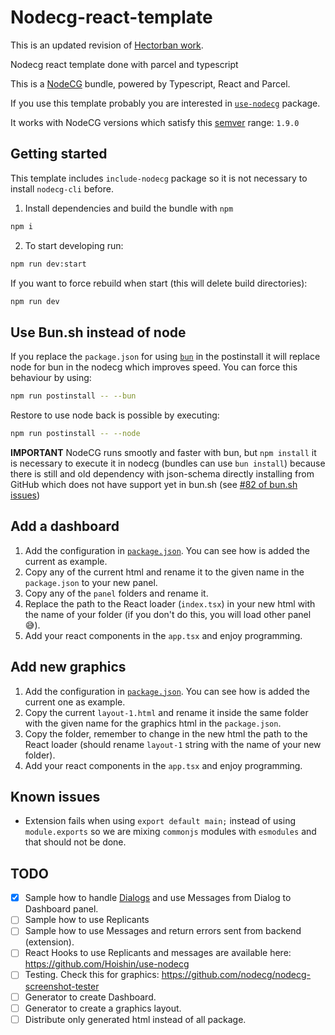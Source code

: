 # Nodecg-react-template

This is an updated revision of [Hectorban work](https://github.com/Hectorban/Nodecg-react-typescript-template).

Nodecg react template done with parcel and typescript

This is a [NodeCG](http://github.com/nodecg/nodecg) bundle, powered by Typescript, React and Parcel.

If you use this template probably you are interested in [`use-nodecg`](https://github.com/Hoishin/use-nodecg) package.

It works with NodeCG versions which satisfy this [semver](https://docs.npmjs.com/getting-started/semantic-versioning) range: `1.9.0`

## Getting started

This template includes `include-nodecg` package so it is not necessary to install `nodecg-cli` before.

1. Install dependencies and build the bundle with `npm`

```bash
npm i
```

2. To start developing run:

```bash
npm run dev:start
```

If you want to force rebuild when start (this will delete build directories):

```bash
npm run dev
```

## Use Bun.sh instead of node

If you replace the `package.json` for using [`bun`](https://bun.sh) in the postinstall it will replace node for bun in the nodecg which improves speed. You can force this behaviour by using:

```bash
npm run postinstall -- --bun
```

Restore to use node back is possible by executing:

```bash
npm run postinstall -- --node
```

**IMPORTANT** NodeCG runs smootly and faster with bun, but `npm install` it is necessary to execute it in nodecg (bundles can use `bun install`) because there is still and old dependency with json-schema directly installing from GitHub which does not have support yet in bun.sh (see [#82 of bun.sh issues](https://github.com/oven-sh/bun/issues/82))

## Add a dashboard
1. Add the configuration in [`package.json`](https://www.nodecg.dev/docs/manifest#nodecggraphics). You can see how is added the current as example.
2. Copy any of the current html and rename it to the given name in the `package.json` to your new panel.
3. Copy any of the `panel` folders and rename it.
4. Replace the path to the React loader (`index.tsx`) in your new html with the name of your folder (if you don't do this, you will load other panel 😅).
5. Add your react components in the `app.tsx` and enjoy programming.

## Add new graphics

1. Add the configuration in [`package.json`](https://www.nodecg.dev/docs/manifest#nodecggraphics). You can see how is added the current one as example.
2. Copy the current `layout-1.html` and rename it inside the same folder with the given name for the graphics html in the `package.json`.
3. Copy the folder, remember to change in the new html the path to the React loader (should rename `layout-1` string with the name of your new folder).
4. Add your react components in the `app.tsx` and enjoy programming.

## Known issues

-   Extension fails when using `export default main;` instead of using `module.exports` so we are mixing `commonjs` modules with `esmodules` and that should not be done.

## TODO

-   [x] Sample how to handle [Dialogs](https://www.nodecg.dev/docs/making-dialogs) and use Messages from Dialog to Dashboard panel.
-   [ ] Sample how to use Replicants
-   [ ] Sample how to use Messages and return errors sent from backend (extension).
-   [ ] React Hooks to use Replicants and messages are available here: https://github.com/Hoishin/use-nodecg
-   [ ] Testing. Check this for graphics: https://github.com/nodecg/nodecg-screenshot-tester
-   [ ] Generator to create Dashboard.
-   [ ] Generator to create a graphics layout.
-   [ ] Distribute only generated html instead of all package.
